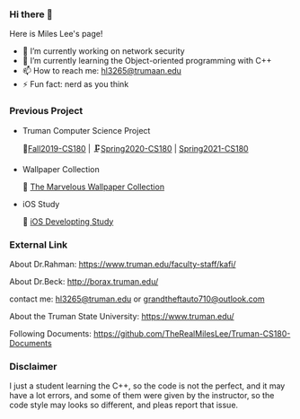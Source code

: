 ### Hi there 👋

Here is Miles Lee's page!

- 🔭 I’m currently working on network security
- 🌱 I’m currently learning the Object-oriented programming with C++
- 📫 How to reach me: hl3265@trumaan.edu
- ⚡ Fun fact: nerd as you think

### Previous Project
  - Truman Computer Science Project
  
    📎[Fall2019-CS180](https://github.com/TheRealMilesLee/Truman-CS180-Course)  |  🗜[Spring2020-CS180](https://github.com/TheRealMilesLee/Spring2020-CS180) | [Spring2021-CS180](https://github.com/TheRealMilesLee/Spring2021-CS181) 
  - Wallpaper Collection
  
    🌈 [The Marvelous Wallpaper Collection](https://github.com/TheRealMilesLee/The-Wallpaper-Collection)
  - iOS Study
  
    📱 [iOS Developting Study](https://github.com/TheRealMilesLee/iOS-Developing-Study)
### External Link

About Dr.Rahman: https://www.truman.edu/faculty-staff/kafi/

About Dr.Beck: http://borax.truman.edu/

contact me: hl3265@truman.edu or grandtheftauto710@outlook.com

About the Truman State University: https://www.truman.edu/

Following Documents: https://github.com/TheRealMilesLee/Truman-CS180-Documents

### Disclaimer
I just a student learning the C++, so the code is not the perfect, and it may have a lot errors, and some of them were given by the instructor, so the code style may looks so different, and pleas report that issue.
